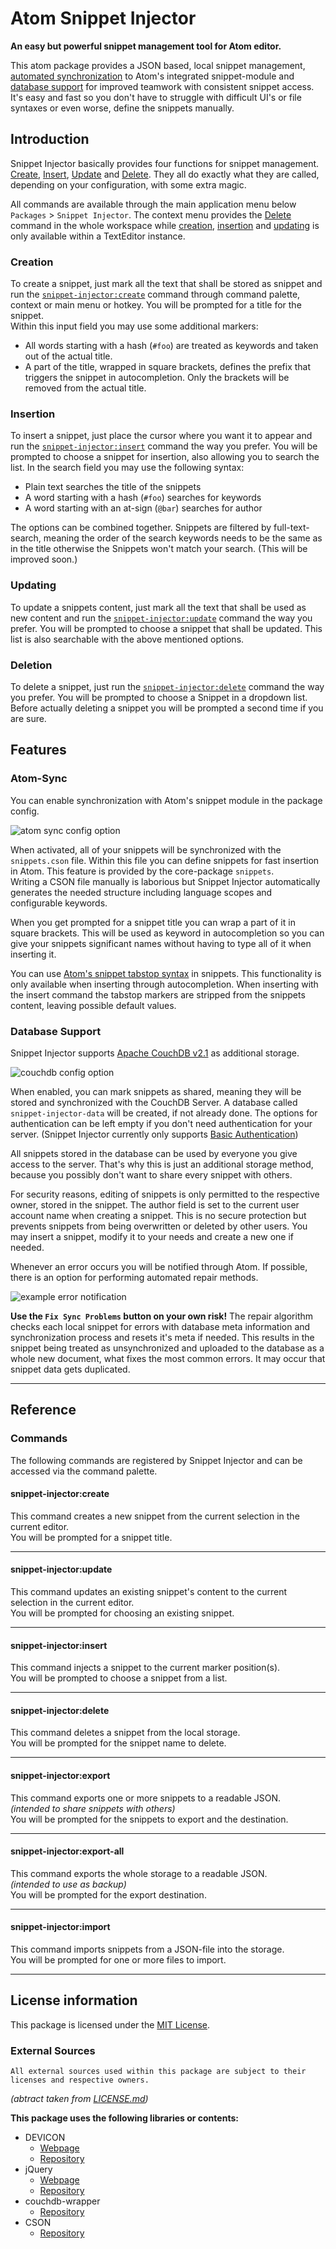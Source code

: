 # Atom Snippet Injector
**An easy but powerful snippet management tool for Atom editor.**

This atom package provides a JSON based, local snippet management, [automated synchronization](#atom-sync) to Atom's integrated snippet-module and [database support](#database-support) for improved teamwork with consistent snippet access.
It's easy and fast so you don't have to struggle with difficult UI's or file syntaxes or even worse, define the snippets manually.

## Introduction
Snippet Injector basically provides four functions for snippet management.
[Create](#creation), [Insert](#insertion), [Update](#updating) and [Delete](#deletion). They all do exactly what they are called, depending on your configuration, with some extra magic.

All commands are available through the main application menu below `Packages` > `Snippet Injector`.
The context menu provides the [Delete](#deletion) command in the whole workspace while [creation]((#creation)), [insertion](#insertion) and [updating](#updating) is only available within a TextEditor instance.

### Creation
To create a snippet, just mark all the text that shall be stored as snippet and run the [`snippet-injector:create`](#snippet-injectorcreate) command through command palette, context or main menu or hotkey. You will be prompted for a title for the snippet.   
Within this input field you may use some additional markers:   
- All words starting with a hash (`#foo`) are treated as keywords and taken out of the actual title.   
- A part of the title, wrapped in square brackets, defines the prefix that triggers the snippet in autocompletion. Only the brackets will be removed from the actual title.

### Insertion
To insert a snippet, just place the cursor where you want it to appear and run the [`snippet-injector:insert`](#snippet-injectorinsert) command the way you prefer. You will be prompted to choose a snippet for insertion, also allowing you to search the list. In the search field you may use the following syntax:   
- Plain text searches the title of the snippets   
- A word starting with a hash (`#foo`) searches for keywords   
- A word starting with an at-sign (`@bar`) searches for author  

The options can be combined together. Snippets are filtered by full-text-search, meaning the order of the search keywords needs to be the same as in the title otherwise the Snippets won't match your search. (This will be improved soon.)

### Updating
To update a snippets content, just mark all the text that shall be used as new content and run the [`snippet-injector:update`](#snippet-injectorupdate) command the way you prefer. You will be prompted to choose a snippet that shall be updated. This list is also searchable with the above mentioned options.

### Deletion
To delete a snippet, just run the [`snippet-injector:delete`](#snippet-injectordelete) command the way you prefer. You will be prompted to choose a Snippet in a dropdown list. Before actually deleting a snippet you will be prompted a second time if you are sure.

## Features

### Atom-Sync
You can enable synchronization with Atom's snippet module in the package config.

![atom sync config option](https://image.prntscr.com/image/NlQPlp6fQGmLvA8FLkuilQ.png)

When activated, all of your snippets will be synchronized with the `snippets.cson` file. Within this file you can define snippets for fast insertion in Atom. This feature is provided by the core-package `snippets`.  
Writing a CSON file manually is laborious but Snippet Injector automatically generates the needed structure including language scopes and configurable keywords.

When you get prompted for a snippet title you can wrap a part of it in square brackets. This will be used as keyword in autocompletion so you can give your snippets significant names without having to type all of it when inserting it.

You can use [Atom's snippet tabstop syntax](http://flight-manual.atom.io/using-atom/sections/snippets/#snippet-format) in snippets. This functionality is only available when inserting through autocompletion. When inserting with the insert command the tabstop markers are stripped from the snippets content, leaving possible default values.

### Database Support
Snippet Injector supports [Apache CouchDB v2.1](http://couchdb.apache.org/) as additional storage.

![couchdb config option](https://image.prntscr.com/image/WLz8O4VdTDCG4zLdAYQFIQ.png)

When enabled, you can mark snippets as shared, meaning they will be stored and synchronized with the CouchDB Server. A database called `snippet-injector-data` will be created, if not already done. The options for authentication can be left empty if you don't need authentication for your server. (Snippet Injector currently only supports [Basic Authentication](http://docs.couchdb.org/en/2.1.0/api/server/authn.html#basic-authentication))

All snippets stored in the database can be used by everyone you give access to the server. That's why this is just an additional storage method, because you possibly don't want to share every snippet with others.

For security reasons, editing of snippets is only permitted to the respective owner, stored in the snippet. The author field is set to the current user account name when creating a snippet. This is no secure protection but prevents snippets from being overwritten or deleted by other users. You may insert a snippet, modify it to your needs and create a new one if needed.

Whenever an error occurs you will be notified through Atom. If possible, there is an option for performing automated repair methods.

![example error notification](https://image.prntscr.com/image/xHqFsydzSw6R0byBhbWPaQ.png)

**Use the `Fix Sync Problems` button on your own risk!**  The repair algorithm checks each local snippet for errors with database meta information and synchronization process and resets it's meta if needed. This results in the snippet being treated as unsynchronized and uploaded to the database as a whole new document, what fixes the most common errors.
It may occur that snippet data gets duplicated.

---

## Reference

### Commands
The following commands are registered by Snippet Injector and can be accessed via the command palette.

#### **snippet-injector:create**
This command creates a new snippet from the current selection in the current editor.  
You will be prompted for a snippet title.

---

#### **snippet-injector:update**
This command updates an existing snippet's content to the current selection in the current editor.  
You will be prompted for choosing an existing snippet.

---

#### **snippet-injector:insert**
This command injects a snippet to the current marker position(s).  
You will be prompted to choose a snippet from a list.

---

#### **snippet-injector:delete**
This command deletes a snippet from the local storage.  
You will be prompted for the snippet name to delete.

---

#### **snippet-injector:export**
This command exports one or more snippets to a readable JSON.  
*(intended to share snippets with others)*  
You will be prompted for the snippets to export and the destination.

---

#### **snippet-injector:export-all**
This command exports the whole storage to a readable JSON.  
*(intended to use as backup)*  
You will be prompted for the export destination.

---

#### **snippet-injector:import**
This command imports snippets from a JSON-file into the storage.  
You will be prompted for one or more files to import.


---

## License information
This package is licensed under the [MIT License](LICENSE.md).

### External Sources
```
All external sources used within this package are subject to their licenses and respective owners.
```
*(abtract taken from [LICENSE.md](LICENSE.md#external-sources))*

**This package uses the following libraries or contents:**

- DEVICON
  - [Webpage](http://konpa.github.io/devicon/)
  - [Repository](https://github.com/konpa/devicon/)
- jQuery
  - [Webpage](https://jquery.com/)
  - [Repository](https://github.com/jquery/jquery)
- couchdb-wrapper
  - [Repository](https://github.com/MCStreetguy/couchdb-wrapper)
- CSON
  - [Repository](https://github.com/bevry/cson)

